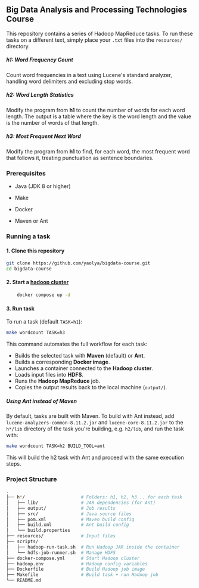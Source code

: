 ## Big Data Analysis and Processing Technologies Course
This repository contains a series of Hadoop MapReduce tasks.
To run these tasks on a different text, simply place your `.txt` files into the `resources/` directory.

##### h1: Word Frequency Count
Count word frequencies in a text using Lucene's standard analyzer, handling word delimiters and excluding stop words.

##### h2: Word Length Statistics
Modify the program from **h1** to count the number of words for each word length.
The output is a table where the key is the word length and the value is the number of words of that length.

##### h3: Most Frequent Next Word
Modify the program from **h1** to find, for each word, the most frequent word that follows it, treating punctuation as sentence boundaries.

### Prerequisites

- Java (JDK 8 or higher)

- Make

- Docker

- Maven or Ant

### Running a task
#### 1. Clone this repository 
   
   ```bash
   git clone https://github.com/yaolya/bigdata-course.git
   cd bigdata-course
   ```
#### 2. Start a [hadoop cluster](https://github.com/big-data-europe/docker-hadoop) 

```bash
    docker compose up -d
```
#### 3. Run task
To run a task (default `TASK=h1`):
   ```bash
   make wordcount TASK=h3
   ```

This command automates the full workflow for each task:
- Builds the selected task with **Maven** (default) or **Ant**.
- Builds a corresponding **Docker image**.
- Launches a container connected to the **Hadoop cluster**.
- Loads input files into **HDFS**.
- Runs the **Hadoop MapReduce** job.
- Copies the output results back to the local machine (`output/`).

##### Using Ant instead of Maven

By default, tasks are built with Maven.
To build with Ant instead, add `lucene-analyzers-common-8.11.2.jar` and `lucene-core-8.11.2.jar` to the `h*/lib` directory of the task you're building, e.g. `h2/lib`, and run the task with:
```bash
make wordcount TASK=h2 BUILD_TOOL=ant
```
This will build the h2 task with Ant and proceed with the same execution steps.

### Project Structure
```bash           
.
├── h*/                     # Folders: h1, h2, h3... for each task
│   ├── lib/                # JAR dependencies (for Ant)
│   ├── output/             # Job results
│   ├── src/                # Java source files
│   ├── pom.xml             # Maven build config
│   ├── build.xml           # Ant build config
│   └── build.properties
├── resources/              # Input files
├── scripts/
│   ├── hadoop-run-task.sh  # Run Hadoop JAR inside the container
│   └── hdfs-job-runner.sh  # Manage HDFS 
├── docker-compose.yml      # Start Hadoop cluster
├── hadoop.env              # Hadoop config variables
├── Dockerfile              # Build Hadoop job image
├── Makefile                # Build task + run Hadoop job
└── README.md

```
